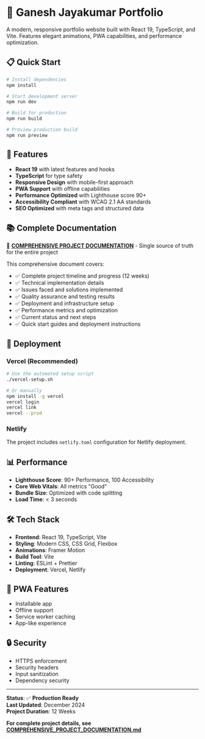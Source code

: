 # 🚀 **Ganesh Jayakumar Portfolio**

A modern, responsive portfolio website built with React 19, TypeScript, and Vite. Features elegant animations, PWA capabilities, and performance optimization.

## 📋 **Quick Start**

```bash
# Install dependencies
npm install

# Start development server
npm run dev

# Build for production
npm run build

# Preview production build
npm run preview
```

## 🌟 **Features**

- **React 19** with latest features and hooks
- **TypeScript** for type safety
- **Responsive Design** with mobile-first approach
- **PWA Support** with offline capabilities
- **Performance Optimized** with Lighthouse score 90+
- **Accessibility Compliant** with WCAG 2.1 AA standards
- **SEO Optimized** with meta tags and structured data

## 📚 **Complete Documentation**

📖 **[COMPREHENSIVE PROJECT DOCUMENTATION](./COMPREHENSIVE_PROJECT_DOCUMENTATION.md)** - Single source of truth for the entire project

This comprehensive document covers:
- ✅ Complete project timeline and progress (12 weeks)
- ✅ Technical implementation details
- ✅ Issues faced and solutions implemented
- ✅ Quality assurance and testing results
- ✅ Deployment and infrastructure setup
- ✅ Performance metrics and optimization
- ✅ Current status and next steps
- ✅ Quick start guides and deployment instructions

## 🚀 **Deployment**

### **Vercel (Recommended)**
```bash
# Use the automated setup script
./vercel-setup.sh

# Or manually
npm install -g vercel
vercel login
vercel link
vercel --prod
```

### **Netlify**
The project includes `netlify.toml` configuration for Netlify deployment.

## 📊 **Performance**

- **Lighthouse Score**: 90+ Performance, 100 Accessibility
- **Core Web Vitals**: All metrics "Good"
- **Bundle Size**: Optimized with code splitting
- **Load Time**: < 3 seconds

## 🛠️ **Tech Stack**

- **Frontend**: React 19, TypeScript, Vite
- **Styling**: Modern CSS, CSS Grid, Flexbox
- **Animations**: Framer Motion
- **Build Tool**: Vite
- **Linting**: ESLint + Prettier
- **Deployment**: Vercel, Netlify

## 📱 **PWA Features**

- Installable app
- Offline support
- Service worker caching
- App-like experience

## 🔒 **Security**

- HTTPS enforcement
- Security headers
- Input sanitization
- Dependency security

---

**Status**: ✅ **Production Ready**  
**Last Updated**: December 2024  
**Project Duration**: 12 Weeks  

**For complete project details, see [COMPREHENSIVE_PROJECT_DOCUMENTATION.md](./COMPREHENSIVE_PROJECT_DOCUMENTATION.md)**
